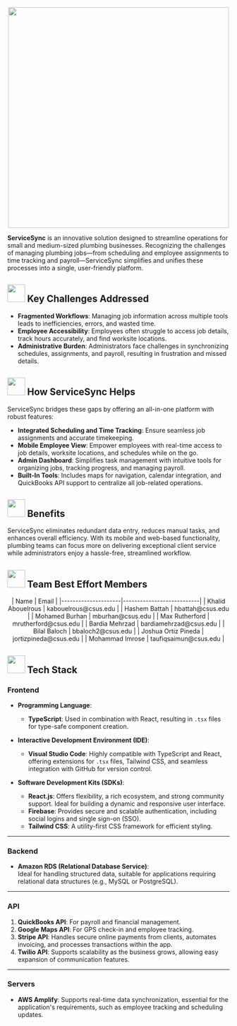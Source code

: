 <div align="center">
  <img src="https://i.imgur.com/58qUXV3.png" width="500">
</div>
 
**ServiceSync** is an innovative solution designed to streamline operations for small and medium-sized plumbing businesses. Recognizing the challenges of managing plumbing jobs—from scheduling and employee assignments to time tracking and payroll—ServiceSync simplifies and unifies these processes into a single, user-friendly platform.  

## <img src="https://i.imgur.com/lpOEMLo.png" width="40" height="40"> Key Challenges Addressed  
- **Fragmented Workflows**: Managing job information across multiple tools leads to inefficiencies, errors, and wasted time.  
- **Employee Accessibility**: Employees often struggle to access job details, track hours accurately, and find worksite locations.  
- **Administrative Burden**: Administrators face challenges in synchronizing schedules, assignments, and payroll, resulting in frustration and missed details.  

## <img src="https://i.imgur.com/Td36qPn.png" width="40" height="40"> How ServiceSync Helps  
ServiceSync bridges these gaps by offering an all-in-one platform with robust features:  
- **Integrated Scheduling and Time Tracking**: Ensure seamless job assignments and accurate timekeeping.  
- **Mobile Employee View**: Empower employees with real-time access to job details, worksite locations, and schedules while on the go.  
- **Admin Dashboard**: Simplifies task management with intuitive tools for organizing jobs, tracking progress, and managing payroll.  
- **Built-In Tools**: Includes maps for navigation, calendar integration, and QuickBooks API support to centralize all job-related operations.  

## <img src="https://i.imgur.com/M0yE4wR.png" width="40" height="40"> Benefits  
ServiceSync eliminates redundant data entry, reduces manual tasks, and enhances overall efficiency. With its mobile and web-based functionality, plumbing teams can focus more on delivering exceptional client service while administrators enjoy a hassle-free, streamlined workflow.  

## <img src="https://i.imgur.com/oOqbd1A.png" width="40" height="40"> Team Best Effort Members  
<div align="center">
| Name                | Email                     |
|---------------------|---------------------------|
| Khalid Abouelrous   | kabouelrous@csus.edu      |
| Hashem Battah       | hbattah@csus.edu          |
| Mohamed Burhan      | mburhan@csus.edu          |
| Max Rutherford      | mrutherford@csus.edu      |
| Bardia Mehrzad      | bardiamehrzad@csus.edu    |
| Bilal Baloch        | bbaloch2@csus.edu         |
| Joshua Ortiz Pineda | jortizpineda@csus.edu     |
| Mohammad Imrose     | taufiqsaimun@csus.edu     |
</div>

## <img src="https://i.imgur.com/osRgn8I.png" width="40" height="40"> Tech Stack

### Frontend
- **Programming Language**:  
  - **TypeScript**: Used in combination with React, resulting in `.tsx` files for type-safe component creation.  

- **Interactive Development Environment (IDE)**:  
  - **Visual Studio Code**: Highly compatible with TypeScript and React, offering extensions for `.tsx` files, Tailwind CSS, and seamless integration with GitHub for version control.  

- **Software Development Kits (SDKs)**:  
  - **React.js**: Offers flexibility, a rich ecosystem, and strong community support. Ideal for building a dynamic and responsive user interface.  
  - **Firebase**: Provides secure and scalable authentication, including social logins and single sign-on (SSO).  
  - **Tailwind CSS**: A utility-first CSS framework for efficient styling.  

---

### Backend
- **Amazon RDS (Relational Database Service)**:  
  Ideal for handling structured data, suitable for applications requiring relational data structures (e.g., MySQL or PostgreSQL).  

---

### API
1. **QuickBooks API**: For payroll and financial management.  
2. **Google Maps API**: For GPS check-in and employee tracking.  
3. **Stripe API**: Handles secure online payments from clients, automates invoicing, and processes transactions within the app.  
4. **Twilio API**: Supports scalability as the business grows, allowing easy expansion of communication features.  

---

### Servers
- **AWS Amplify**: Supports real-time data synchronization, essential for the application's requirements, such as employee tracking and scheduling updates.  

